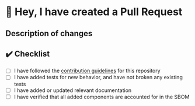 # :rocket: Hey, I have created a Pull Request

## Description of changes

<!-- Fill in a description of what this PR changes/introduces/fixes
     Link to GitHub issues using keywords https://docs.github.com/en/get-started/writing-on-github/working-with-advanced-formatting/using-keywords-in-issues-and-pull-requests when necessary
-->

## :heavy_check_mark: Checklist

<!-- We follow conventional commit-style PR titles and kebab-case branch names -->

- [ ] I have followed the [contribution guidelines](https://github.com/philips-software/amp-devcontainer/blob/main/.github/CONTRIBUTING.md) for this repository
- [ ] I have added tests for new behavior, and have not broken any existing tests
- [ ] I have added or updated relevant documentation
- [ ] I have verified that all added components are accounted for in the SBOM

